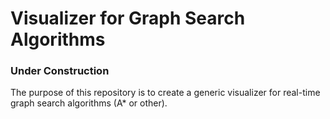# Visualizer for Graph Search Algorithms

### Under Construction

The purpose of this repository is to create a generic visualizer for real-time graph search algorithms (A* or other).